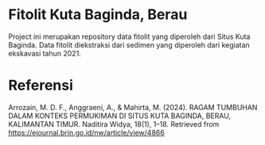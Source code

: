 # Fitolit Kuta Baginda, Berau



Project ini merupakan repository data fitolit yang diperoleh dari Situs Kuta Baginda.
Data fitolit diekstraksi dari sedimen yang diperoleh dari kegiatan ekskavasi tahun 2021.



# Referensi

  Arrozain, M. D. F., Anggraeni, A., & Mahirta, M. (2024). RAGAM TUMBUHAN DALAM KONTEKS PERMUKIMAN DI SITUS KUTA BAGINDA, BERAU, KALIMANTAN TIMUR. Naditira Widya, 18(1), 1–18. Retrieved from https://ejournal.brin.go.id/nw/article/view/4866
